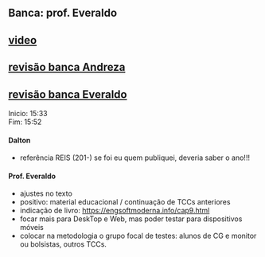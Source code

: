 ## Banca: prof. Everaldo
## [video](./tcc_DouglasEduardoBauler_2021-05-04_PreProjeto_Defesa.mp4)
## [revisão banca Andreza](./tcc_DouglasEduardoBauler_2021-05-04_PreProjeto_banca_Andreza.pdf)
## [revisão banca Everaldo](./tcc_DouglasEduardoBauler_2021-05-04_PreProjeto_banca_Everaldo.pdf)

Inicio: 15:33<br>
Fim: 15:52

#### Dalton
  - referência REIS (201-) se foi eu quem publiquei, deveria saber o ano!!!

#### Prof. Everaldo
- ajustes no texto
- positivo: material educacional / continuação de TCCs anteriores
- indicação de livro: https://engsoftmoderna.info/cap9.html
- focar mais para DeskTop e Web, mas poder testar para dispositivos móveis
- colocar na metodologia o grupo focal de testes: alunos de CG e monitor ou bolsistas, outros TCCs.

